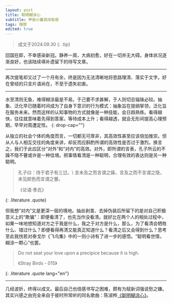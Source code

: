 ```yaml
---
layout: post
title: 聪明糊涂心
subtitle: 甲辰小暑其间有感
tags: 随想
edited: true
---
```


> 成文于2024.09.30
{: .tip}

回国在即，不幸感染新冠。静养一周，大病初愈，好在一切并无大碍。身体状况逐渐良好，也该陆续填补遗留下的待写文章。

---

再次提笔却又过了一个月有余，终是因为无法清晰地将思路理清、落实于文字。好在曾经的只言片语尚在，不至于遗失初衷。

---

水至清则无鱼，难得糊涂最是不易。于己要不求甚解，于人则切忌锱铢必较。抽象、泛化早已随着时间成为了自身下意识的行为模式：抽象旨在提纲挈领，泛化旨在服务未来。然而这样的认知事物的方式就像是一种技能，会日趋熟练。看得越快，往往就意味着先得到答案，等待成本上升；看得越透，就会无形间提高心理预期，早早对周遭定性。
{: drop-cap=""}

从独立的社会个体的角度而言，一切都无可厚非，其高效性甚至应该倍加推崇。但从人与人相互交往的角度来讲，却反而应斟酌所谓的高效性是否过于激烈。换言之，我们于此应区分“对外”和“对内”的高效。对外，即所谓的言表，孔子所云的不躁不隐不瞽或许是一种佳境。把事情看清是一种聪明，合理有效的表达则是另一种聪明。

> 孔子曰：侍于君子有三愆。\\
> 言未及之而言谓之躁，言及之而不言谓之隐，未见颜色而言谓之瞽。
> <footer>《论语·季氏》</footer>
{: .literature .quote}

但我想“对内”又是更深一层的境地。抽丝剥茧、去掉伪装后所留下的是对自己积极意义上的“欺骗”：即便看清了，也先当作没看清。就好比在两个人的相处过程中，如果一味地想知道对方之于我是什么，我之于对方是什么，那么，为了看清会牺牲什么、错过什么？即便看得再清又能真正知道什么？看清之后又会得到什么？思考至此我恍若对泰戈尔《飞鸟集》中的一则小诗有了进一步的感悟。“聪明看世情，糊涂一颗心”也罢。

> Do not seat your love upon a precipice because it is high.
> <footer>《Stray Birds - 015》</footer>
{: .literature .quote lang="en"}

---

几经波折，终得以成文。最后自己也倍感书写之困难，颇有为赋新词强说愁之嫌。其实兴感之由完全来自于彼时所常听的同名歌曲：陈淑桦[《聪明糊涂心》](https://www.youtube.com/watch?v=2U5XTaNVQ70)。
